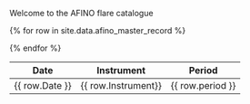
Welcome to the AFINO flare catalogue

<table>
<thead>
<tr class="header">
<th>Date</th>
<th>Instrument</th>
<th>Period</th>
</tr>
</thead>
<tbody>

{% for row in site.data.afino_master_record %}
  <tr>
  <td> {{ row.Date }} </td>
  <td> {{ row.Instrument}} </td>
  <td> {{ row.period }} </td>
  </tr>
{% endfor %}
</tbody>
</table>






 
